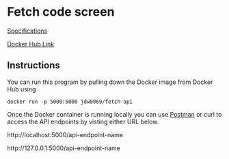 # Fetch code screen
[Specifications](https://github.com/fetch-rewards/receipt-processor-challenge)

[Docker Hub Link](https://hub.docker.com/r/jdw0069/fetch-api) 

## Instructions
You can run this program by pulling down the Docker image from Docker Hub using 

```docker run -p 5000:5000 jdw0069/fetch-api```

Once the Docker container is running locally you can use [Postman](https://www.postman.com/) or curl to access the API endpoints by visting either URL below.

http[]()://localhost:5000/api-endpoint-name

http[]()://127.0.0.1:5000/api-endpoint-name
